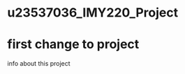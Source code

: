 # u23537036_IMY220_Project
# first change to project
i n f o   a b o u t   t h i s   p r o j e c t  
 